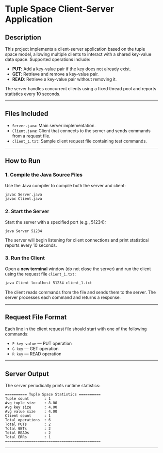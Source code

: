 
# Tuple Space Client-Server Application

## Description
This project implements a client-server application based on the tuple space model, allowing multiple clients to interact with a shared key-value data space. Supported operations include:

- **PUT**: Add a key-value pair if the key does not already exist.
- **GET**: Retrieve and remove a key-value pair.
- **READ**: Retrieve a key-value pair without removing it.

The server handles concurrent clients using a fixed thread pool and reports statistics every 10 seconds.

---

## Files Included
- `Server.java`: Main server implementation.
- `Client.java`: Client that connects to the server and sends commands from a request file.
- `client_1.txt`: Sample client request file containing test commands.

---

## How to Run

### 1. Compile the Java Source Files
Use the Java compiler to compile both the server and client:
```bash
javac Server.java
javac Client.java
```

### 2. Start the Server
Start the server with a specified port (e.g., 51234):
```bash
java Server 51234
```
The server will begin listening for client connections and print statistical reports every 10 seconds.

### 3. Run the Client
Open a **new terminal** window (do not close the server) and run the client using the request file `client_1.txt`:
```bash
java Client localhost 51234 client_1.txt
```

The client reads commands from the file and sends them to the server. The server processes each command and returns a response.

---

## Request File Format

Each line in the client request file should start with one of the following commands:
- `P key value` — PUT operation
- `G key` — GET operation
- `R key` — READ operation


---

## Server Output

The server periodically prints runtime statistics:
```
========== Tuple Space Statistics ==========
Tuple count       : 1
Avg tuple size    : 8.00
Avg key size      : 4.00
Avg value size    : 4.00
Client count      : 1
Total operations  : 6
Total PUTs        : 2
Total GETs        : 2
Total READs       : 2
Total ERRs        : 1
============================================
```

---